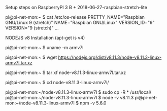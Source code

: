 
Setup steps on RaspberryPI 3 B + 2018-06-27-raspbian-stretch-lite

pi@pi-net-mon:~ $ cat /etc/os-release 
PRETTY_NAME="Raspbian GNU/Linux 9 (stretch)"
NAME="Raspbian GNU/Linux"
VERSION_ID="9"
VERSION="9 (stretch)"
...


NODEJS v8 Installation (apt-get is v4)

pi@pi-net-mon:~ $ uname -m
armv7l

pi@pi-net-mon:~ $ wget https://nodejs.org/dist/v8.11.3/node-v8.11.3-linux-armv7l.tar.xz

pi@pi-net-mon:~ $ tar xf node-v8.11.3-linux-armv7l.tar.xz

pi@pi-net-mon:~ $ cd node-v8.11.3-linux-armv7l/

pi@pi-net-mon:~/node-v8.11.3-linux-armv7l $ sudo cp -R * /usr/local/
pi@pi-net-mon:~/node-v8.11.3-linux-armv7l $ node -v
v8.11.3
pi@pi-net-mon:~/node-v8.11.3-linux-armv7l $ npm -v
5.6.0

